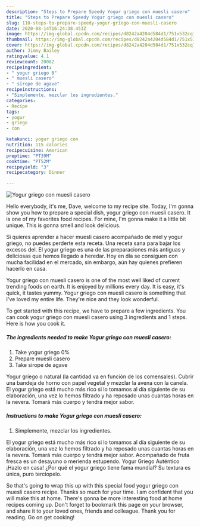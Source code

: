 ```yaml
---
description: "Steps to Prepare Speedy Yogur griego con muesli casero"
title: "Steps to Prepare Speedy Yogur griego con muesli casero"
slug: 110-steps-to-prepare-speedy-yogur-griego-con-muesli-casero
date: 2020-08-14T16:24:38.453Z
image: https://img-global.cpcdn.com/recipes/d8242a4204d584d1/751x532cq70/yogur-griego-con-muesli-casero-foto-principal.jpg
thumbnail: https://img-global.cpcdn.com/recipes/d8242a4204d584d1/751x532cq70/yogur-griego-con-muesli-casero-foto-principal.jpg
cover: https://img-global.cpcdn.com/recipes/d8242a4204d584d1/751x532cq70/yogur-griego-con-muesli-casero-foto-principal.jpg
author: Jimmy Bailey
ratingvalue: 4.1
reviewcount: 20082
recipeingredient:
- " yogur griego 0"
- " muesli casero"
- " sirope de agave"
recipeinstructions:
- "Simplemente, mezclar los ingredientes."
categories:
- Recipe
tags:
- yogur
- griego
- con

katakunci: yogur griego con 
nutrition: 115 calories
recipecuisine: American
preptime: "PT39M"
cooktime: "PT52M"
recipeyield: "3"
recipecategory: Dinner

---
```



![Yogur griego con muesli casero](https://img-global.cpcdn.com/recipes/d8242a4204d584d1/751x532cq70/yogur-griego-con-muesli-casero-foto-principal.jpg)

Hello everybody, it's me, Dave, welcome to my recipe site. Today, I'm gonna show you how to prepare a special dish, yogur griego con muesli casero. It is one of my favorites food recipes. For mine, I'm gonna make it a little bit unique. This is gonna smell and look delicious.

Si quieres aprender a hacer muesli casero acompañado de miel y yogur griego, no puedes perderte esta receta. Una receta sana para bajar los excesos del. El yogur griego es una de las preparaciones más antiguas y deliciosas que hemos llegado a heredar. Hoy en día se consiguen con mucha facilidad en el mercado, sin embargo, aún hay quienes prefieren hacerlo en casa.

Yogur griego con muesli casero is one of the most well liked of current trending foods on earth. It is enjoyed by millions every day. It is easy, it's quick, it tastes yummy. Yogur griego con muesli casero is something that I've loved my entire life. They're nice and they look wonderful.


To get started with this recipe, we have to prepare a few ingredients. You can cook yogur griego con muesli casero using 3 ingredients and 1 steps. Here is how you cook it.

<!--inarticleads1-->

##### The ingredients needed to make Yogur griego con muesli casero:

1. Take  yogur griego 0%
1. Prepare  muesli casero
1. Take  sirope de agave


Yogur griego o natural (la cantidad va en función de los comensales). Cubrir una bandeja de horno con papel vegetal y mezclar la avena con la canela. El yogur griego está mucho más rico si lo tomamos al día siguiente de su elaboración, una vez lo hemos filtrado y ha reposado unas cuantas horas en la nevera. Tomará más cuerpo y tendrá mejor sabor. 

<!--inarticleads2-->

##### Instructions to make Yogur griego con muesli casero:

1. Simplemente, mezclar los ingredientes.


El yogur griego está mucho más rico si lo tomamos al día siguiente de su elaboración, una vez lo hemos filtrado y ha reposado unas cuantas horas en la nevera. Tomará más cuerpo y tendrá mejor sabor. Acompañado de fruta fresca es un desayuno o merienda estupendo. Yogur Griego Auténtico ¡Hazlo en casa! ¿Por qué el yogur griego tiene fama mundial? Su textura es única, puro terciopelo. 

So that's going to wrap this up with this special food yogur griego con muesli casero recipe. Thanks so much for your time. I am confident that you will make this at home. There's gonna be more interesting food at home recipes coming up. Don't forget to bookmark this page on your browser, and share it to your loved ones, friends and colleague. Thank you for reading. Go on get cooking!
